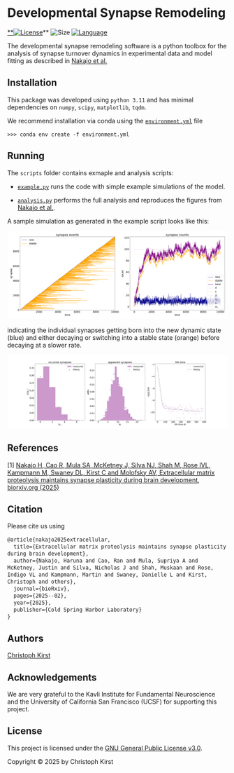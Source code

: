 # Developmental Synapse Remodeling


[**![License](https://img.shields.io/github/license/ChristophKirst/developmental_synapse_remodeling?color=green&style=plastic)](https://github.com/ChristophKirst/developmental_synapse_remodeling/license.txt)**
![Size](https://img.shields.io/github/repo-size/ChristophKirst/developmental_synapse_remodeling?style=plastic)
[![Language](https://img.shields.io/github/languages/top/ChristophKirst/developmental_synapse_remodeling?style=plastic)](https://github.com/ChristophKirst/developmental_synapse_dynamics)


The developmental synapse remodeling software is a python toolbox for the analysis of synapse turnover dynamics 
in experimental data and model fitting as described in [Nakajo et al.](#references)


## Installation

This package was developed using `python 3.11` and has minimal dependencies on `numpy`, `scipy`, `matplotlib`, `tqdm`.

We recommend installation via conda using the [`environment.yml`](environment.yml) file

    >>> conda env create -f environment.yml

## Running

The `scripts` folder contains exmaple and analysis scripts:

* [`example.py`](./scripts/example.py) runs the code with simple example simulations of the model. 

* [`analysis.py`](./scripts/analysis.py) performs the full analysis and reproduces the figures from [Nakajo et al.](#references).

A sample simulation as generated in the example script looks like this:

![model](./figures/model_example.png)

indicating the individual synapses getting born into the new dynamic state (blue) and either decaying or switching into
a stable state (orange) before decaying at a slower rate.

![model](./figures/model_example_distributions.png)

## References

[1] [Nakajo H, Cao R, Mula SA, McKetney J, Silva NJ, Shah M, Rose IVL, Kampmann M, Swaney DL, Kirst C and Molofsky AV, 
Extracellular matrix proteolysis maintains synapse plasticity during brain development, 
biorxiv.org (2025)](https://doi.org/10.1101/2025.02.27.640672)
 

## Citation
Please cite us using

    @article{nakajo2025extracellular,
      title={Extracellular matrix proteolysis maintains synapse plasticity during brain development},
      author={Nakajo, Haruna and Cao, Ran and Mula, Supriya A and McKetney, Justin and Silva, Nicholas J and Shah, Muskaan and Rose, Indigo VL and Kampmann, Martin and Swaney, Danielle L and Kirst, Christoph and others},
      journal={bioRxiv},
      pages={2025--02},
      year={2025},
      publisher={Cold Spring Harbor Laboratory}
    }


## Authors
[Christoph Kirst](https://profiles.ucsf.edu/christoph.kirst)

## Acknowledgements
We are very grateful to the Kavli Institute for Fundamental Neuroscience and the University of California San Francisco (UCSF) for supporting this project.

## License
This project is licensed under the [GNU General Public License v3.0](license.txt). 

Copyright © 2025 by Christoph Kirst
